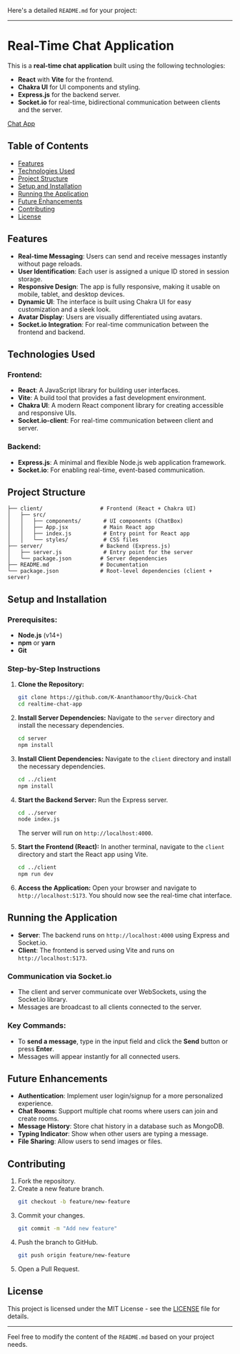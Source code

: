 Here's a detailed `README.md` for your project:

---

# Real-Time Chat Application

This is a **real-time chat application** built using the following technologies:
- **React** with **Vite** for the frontend.
- **Chakra UI** for UI components and styling.
- **Express.js** for the backend server.
- **Socket.io** for real-time, bidirectional communication between clients and the server.

[Chat App ](/client/src/assets/quick_chat.png)

## Table of Contents
- [Features](#features)
- [Technologies Used](#technologies-used)
- [Project Structure](#project-structure)
- [Setup and Installation](#setup-and-installation)
- [Running the Application](#running-the-application)
- [Future Enhancements](#future-enhancements)
- [Contributing](#contributing)
- [License](#license)

## Features

- **Real-time Messaging**: Users can send and receive messages instantly without page reloads.
- **User Identification**: Each user is assigned a unique ID stored in session storage.
- **Responsive Design**: The app is fully responsive, making it usable on mobile, tablet, and desktop devices.
- **Dynamic UI**: The interface is built using Chakra UI for easy customization and a sleek look.
- **Avatar Display**: Users are visually differentiated using avatars.
- **Socket.io Integration**: For real-time communication between the frontend and backend.

## Technologies Used

### Frontend:
- **React**: A JavaScript library for building user interfaces.
- **Vite**: A build tool that provides a fast development environment.
- **Chakra UI**: A modern React component library for creating accessible and responsive UIs.
- **Socket.io-client**: For real-time communication between client and server.

### Backend:
- **Express.js**: A minimal and flexible Node.js web application framework.
- **Socket.io**: For enabling real-time, event-based communication.

## Project Structure

```
├── client/                  # Frontend (React + Chakra UI)
│   ├── src/
│   │   ├── components/       # UI components (ChatBox)
│   │   ├── App.jsx           # Main React app
│   │   ├── index.js          # Entry point for React app
│   │   └── styles/           # CSS files
├── server/                  # Backend (Express.js)
│   ├── server.js             # Entry point for the server
│   └── package.json         # Server dependencies
├── README.md                # Documentation
└── package.json             # Root-level dependencies (client + server)
```

## Setup and Installation

### Prerequisites:
- **Node.js** (v14+)
- **npm** or **yarn**
- **Git**

### Step-by-Step Instructions

1. **Clone the Repository:**
   ```bash
   git clone https://github.com/K-Ananthamoorthy/Quick-Chat
   cd realtime-chat-app
   ```

2. **Install Server Dependencies:**
   Navigate to the `server` directory and install the necessary dependencies.
   ```bash
   cd server
   npm install
   ```

3. **Install Client Dependencies:**
   Navigate to the `client` directory and install the necessary dependencies.
   ```bash
   cd ../client
   npm install
   ```

4. **Start the Backend Server:**
   Run the Express server.
   ```bash
   cd ../server
   node index.js
   ```
   The server will run on `http://localhost:4000`.

5. **Start the Frontend (React):**
   In another terminal, navigate to the `client` directory and start the React app using Vite.
   ```bash
   cd ../client
   npm run dev
   ```

6. **Access the Application:**
   Open your browser and navigate to `http://localhost:5173`. You should now see the real-time chat interface.

## Running the Application

- **Server**: The backend runs on `http://localhost:4000` using Express and Socket.io.
- **Client**: The frontend is served using Vite and runs on `http://localhost:5173`.

### Communication via Socket.io
- The client and server communicate over WebSockets, using the Socket.io library.
- Messages are broadcast to all clients connected to the server.

### Key Commands:
- To **send a message**, type in the input field and click the **Send** button or press **Enter**.
- Messages will appear instantly for all connected users.

## Future Enhancements

- **Authentication**: Implement user login/signup for a more personalized experience.
- **Chat Rooms**: Support multiple chat rooms where users can join and create rooms.
- **Message History**: Store chat history in a database such as MongoDB.
- **Typing Indicator**: Show when other users are typing a message.
- **File Sharing**: Allow users to send images or files.

## Contributing

1. Fork the repository.
2. Create a new feature branch.
   ```bash
   git checkout -b feature/new-feature
   ```
3. Commit your changes.
   ```bash
   git commit -m "Add new feature"
   ```
4. Push the branch to GitHub.
   ```bash
   git push origin feature/new-feature
   ```
5. Open a Pull Request.

## License

This project is licensed under the MIT License - see the [LICENSE](LICENSE) file for details.

---

Feel free to modify the content of the `README.md` based on your project needs.